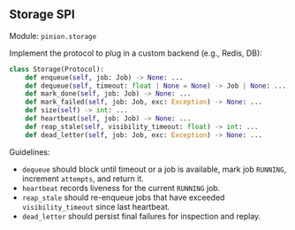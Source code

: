 ## Storage SPI

Module: `pinion.storage`

Implement the protocol to plug in a custom backend (e.g., Redis, DB):

```python
class Storage(Protocol):
    def enqueue(self, job: Job) -> None: ...
    def dequeue(self, timeout: float | None = None) -> Job | None: ...
    def mark_done(self, job: Job) -> None: ...
    def mark_failed(self, job: Job, exc: Exception) -> None: ...
    def size(self) -> int: ...
    def heartbeat(self, job: Job) -> None: ...
    def reap_stale(self, visibility_timeout: float) -> int: ...
    def dead_letter(self, job: Job, exc: Exception) -> None: ...
```

Guidelines:

- `dequeue` should block until timeout or a job is available, mark job `RUNNING`, increment `attempts`, and return it.
- `heartbeat` records liveness for the current `RUNNING` job.
- `reap_stale` should re-enqueue jobs that have exceeded `visibility_timeout` since last heartbeat.
- `dead_letter` should persist final failures for inspection and replay.

